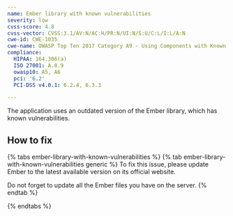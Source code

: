 ```yaml
---
name: Ember library with known vulnerabilities
severity: low
cvss-score: 4.8
cvss-vector: CVSS:3.1/AV:N/AC:H/PR:N/UI:N/S:U/C:L/I:L/A:N
cwe-id: CWE-1035
cwe-name: OWASP Top Ten 2017 Category A9 - Using Components with Known Vulnerabilities
compliance:
  HIPAA: 164.306(a)
  ISO 27001: A.8.9
  owasp10: A5, A6
  pci: '6.2'
  PCI-DSS v4.0.1: 6.2.4, 6.3.3

---            
```


The application uses an outdated version of the Ember library, which has known vulnerabilities.

## How to fix

{% tabs ember-library-with-known-vulnerabilities %}
{% tab ember-library-with-known-vulnerabilities generic %}
To fix this issue, please update Ember to the latest available version on its official website.

Do not forget to update all the Ember files you have on the server.
{% endtab %}

{% endtabs %}
